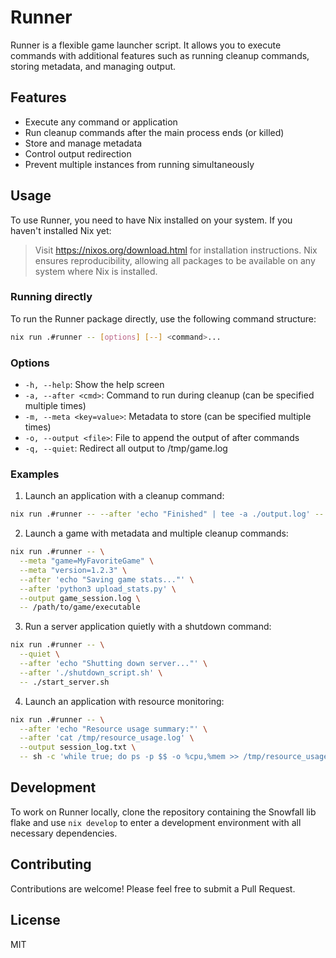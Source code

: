 # Runner

Runner is a flexible game launcher script. It allows you to execute commands with additional features such as running cleanup commands, storing metadata, and managing output.

## Features

- Execute any command or application
- Run cleanup commands after the main process ends (or killed)
- Store and manage metadata
- Control output redirection
- Prevent multiple instances from running simultaneously

## Usage

To use Runner, you need to have Nix installed on your system. If you haven't installed Nix yet:

> Visit https://nixos.org/download.html for installation instructions. Nix ensures reproducibility, allowing all packages to be available on any system where Nix is installed.

### Running directly

To run the Runner package directly, use the following command structure:

```sh
nix run .#runner -- [options] [--] <command>...
```

### Options

- `-h, --help`: Show the help screen
- `-a, --after <cmd>`: Command to run during cleanup (can be specified multiple times)
- `-m, --meta <key=value>`: Metadata to store (can be specified multiple times)
- `-o, --output <file>`: File to append the output of after commands
- `-q, --quiet`: Redirect all output to /tmp/game.log

### Examples

1. Launch an application with a cleanup command:

```sh
nix run .#runner -- --after 'echo "Finished" | tee -a ./output.log' -- /path/to/your/app
```

2. Launch a game with metadata and multiple cleanup commands:

```sh
nix run .#runner -- \
  --meta "game=MyFavoriteGame" \
  --meta "version=1.2.3" \
  --after 'echo "Saving game stats..."' \
  --after 'python3 upload_stats.py' \
  --output game_session.log \
  -- /path/to/game/executable
```

3. Run a server application quietly with a shutdown command:

```sh
nix run .#runner -- \
  --quiet \
  --after 'echo "Shutting down server..."' \
  --after './shutdown_script.sh' \
  -- ./start_server.sh
```

4. Launch an application with resource monitoring:

```sh
nix run .#runner -- \
  --after 'echo "Resource usage summary:"' \
  --after 'cat /tmp/resource_usage.log' \
  --output session_log.txt \
  -- sh -c 'while true; do ps -p $$ -o %cpu,%mem >> /tmp/resource_usage.log; sleep 5; done & exec /path/to/your/app'
```

## Development

To work on Runner locally, clone the repository containing the Snowfall lib flake and use `nix develop` to enter a development environment with all necessary dependencies.

## Contributing

Contributions are welcome! Please feel free to submit a Pull Request.

## License

MIT
